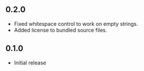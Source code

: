 ## 0.2.0

- Fixed whitespace control to work on empty strings.
- Added license to bundled source files.

## 0.1.0

- Initial release